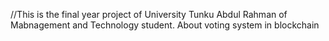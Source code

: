 //This is the final year project of University Tunku Abdul Rahman of Mabnagement and Technology student. About voting system in blockchain